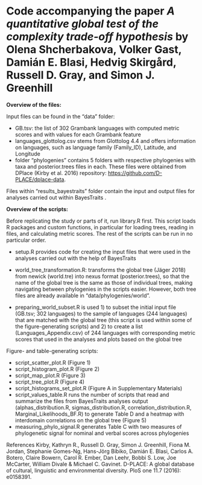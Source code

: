 # Code accompanying the paper *A quantitative global test of the complexity trade-off hypothesis* by Olena Shcherbakova, Volker Gast, Damián E. Blasi‬, Hedvig Skirgård, Russell D. Gray, and Simon J. Greenhill

**Overview of the files:**

Input files can be found in the “data” folder:
 - GB.tsv: the list of 302 Grambank languages with computed metric scores and with values for each Grambank feature
 - languages_glottolog.csv stems from Glottolog 4.4 and offers information on languages, such as language family (Family_ID), Latitude, and Longitude 
 - folder “phylogenies” contains 5 folders with respective phylogenies with taxa and posterior.trees files in each. These files were obtained from DPlace (Kirby et al. 2016) repository: https://github.com/D-PLACE/dplace-data.

Files within “results_bayestraits” folder contain the input and output files for analyses carried out within BayesTraits .

**Overview of the scripts:**

Before replicating the study or parts of it, run library.R first. This script loads R packages and custom functions, in particular for loading trees, reading in files, and calculating metric scores. 
The rest of the scripts can be run in no particular order.

 - setup.R provides code for creating the input files that were used in the analyses carried out with the help of BayesTraits

 - world_tree_transformation.R: transforms the global tree (Jäger 2018) from newick (world.tre) into nexus format (posterior.trees), so that the name of the global tree is the same as those of individual trees, making navigating between phylogenies in the scripts easier. However, both tree files are already available in “data/phylogenies/world”.

 - preparing_world_subset.R is used 1) to subset the initial input file (GB.tsv; 302 languages) to the sample of languages (244 languages) that are matched with the global tree (this script is used within some of the figure-generating scripts) and 2) to create a list (Languages_Appendix.csv) of 244 languages with corresponding metric scores that used in the analyses and plots based on the global tree

Figure- and table-generating scripts: 
 - script_scatter_plot.R (Figure 1)
 - script_histogram_plot.R (Figure 2)
 - script_map_plot.R (Figure 3)
 - script_tree_plot.R (Figure 4)
 - script_histograms_set_plot.R (Figure A in Supplementary Materials)
 - script_values_table.R runs the number of scripts that read and summarize the files from BayesTraits analyses output (alphas_distribution.R, sigmas_distribution.R, correlation_distribution.R, Marginal_Likelihoods_BF.R) to generate Table D and a heatmap with interdomain correlations on the global tree (Figure 5)
 - measuring_phylo_signal.R generates Table C with two measures of phylogenetic signal for nominal and verbal scores across phylogenies

References
Kirby, Kathryn R., Russell D. Gray, Simon J. Greenhill, Fiona M. Jordan, Stephanie Gomes-Ng, Hans-Jörg Bibiko, Damián E. Blasi, Carlos A. Botero, Claire Bowern, Carol R. Ember, Dan Leehr, Bobbi S. Low, Joe McCarter, William Divale & Michael C. Gavinet. D-PLACE: A global database of cultural, linguistic and environmental diversity. PloS one 11.7 (2016): e0158391.
